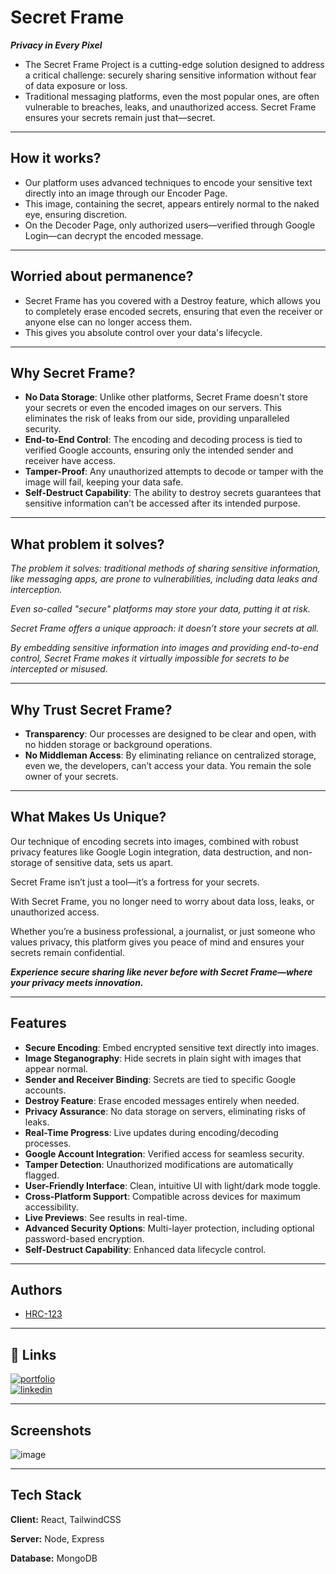 
# Secret Frame  
_**Privacy in Every Pixel**_  

- The Secret Frame Project is a cutting-edge solution designed to address a critical challenge: securely sharing sensitive information without fear of data exposure or loss.  
- Traditional messaging platforms, even the most popular ones, are often vulnerable to breaches, leaks, and unauthorized access. Secret Frame ensures your secrets remain just that—secret.  

---

## How it works?  
- Our platform uses advanced techniques to encode your sensitive text directly into an image through our Encoder Page.  
- This image, containing the secret, appears entirely normal to the naked eye, ensuring discretion.  
- On the Decoder Page, only authorized users—verified through Google Login—can decrypt the encoded message.  

---

## Worried about permanence?  
- Secret Frame has you covered with a Destroy feature, which allows you to completely erase encoded secrets, ensuring that even the receiver or anyone else can no longer access them.  
- This gives you absolute control over your data's lifecycle.  

---

## Why Secret Frame?  
- **No Data Storage**: Unlike other platforms, Secret Frame doesn't store your secrets or even the encoded images on our servers. This eliminates the risk of leaks from our side, providing unparalleled security.  
- **End-to-End Control**: The encoding and decoding process is tied to verified Google accounts, ensuring only the intended sender and receiver have access.  
- **Tamper-Proof**: Any unauthorized attempts to decode or tamper with the image will fail, keeping your data safe.  
- **Self-Destruct Capability**: The ability to destroy secrets guarantees that sensitive information can’t be accessed after its intended purpose.  

---

## What problem it solves?  
_The problem it solves: traditional methods of sharing sensitive information, like messaging apps, are prone to vulnerabilities, including data leaks and interception._  

_Even so-called "secure" platforms may store your data, putting it at risk._  

_Secret Frame offers a unique approach: it doesn’t store your secrets at all._  

_By embedding sensitive information into images and providing end-to-end control, Secret Frame makes it virtually impossible for secrets to be intercepted or misused._  

---

## Why Trust Secret Frame?  
- **Transparency**: Our processes are designed to be clear and open, with no hidden storage or background operations.  
- **No Middleman Access**: By eliminating reliance on centralized storage, even we, the developers, can’t access your data. You remain the sole owner of your secrets.  

---

## What Makes Us Unique?  
Our technique of encoding secrets into images, combined with robust privacy features like Google Login integration, data destruction, and non-storage of sensitive data, sets us apart.  

Secret Frame isn’t just a tool—it’s a fortress for your secrets.  

With Secret Frame, you no longer need to worry about data loss, leaks, or unauthorized access.  

Whether you’re a business professional, a journalist, or just someone who values privacy, this platform gives you peace of mind and ensures your secrets remain confidential.  

**_Experience secure sharing like never before with Secret Frame—where your privacy meets innovation._**  

---

## Features  

- **Secure Encoding**: Embed encrypted sensitive text directly into images.  
- **Image Steganography**: Hide secrets in plain sight with images that appear normal.  
- **Sender and Receiver Binding**: Secrets are tied to specific Google accounts.  
- **Destroy Feature**: Erase encoded messages entirely when needed.  
- **Privacy Assurance**: No data storage on servers, eliminating risks of leaks.  
- **Real-Time Progress**: Live updates during encoding/decoding processes.  
- **Google Account Integration**: Verified access for seamless security.  
- **Tamper Detection**: Unauthorized modifications are automatically flagged.  
- **User-Friendly Interface**: Clean, intuitive UI with light/dark mode toggle.  
- **Cross-Platform Support**: Compatible across devices for maximum accessibility.  
- **Live Previews**: See results in real-time.  
- **Advanced Security Options**: Multi-layer protection, including optional password-based encryption.  
- **Self-Destruct Capability**: Enhanced data lifecycle control.  

---

## Authors  

- [HRC-123](https://github.com/HRC-123)  

---

## 🔗 Links  
[![portfolio](https://img.shields.io/badge/my_portfolio-000?style=for-the-badge&logo=ko-fi&logoColor=white)](https://ramcharanhanumanthu.onrender.com/)  
[![linkedin](https://img.shields.io/badge/linkedin-0A66C2?style=for-the-badge&logo=linkedin&logoColor=white)](https://www.linkedin.com/in/ramcharanhanumanthu/)  

---

## Screenshots  

![image](https://github.com/user-attachments/assets/cda8e957-94eb-4760-832f-08084fda61cc)
 

---

## Tech Stack  

**Client:** React, TailwindCSS  

**Server:** Node, Express  

**Database:** MongoDB  
